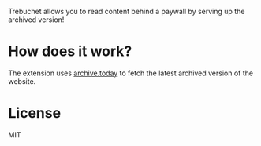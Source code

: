 Trebuchet allows you to read content behind a paywall by serving up the archived version!

# How does it work?

The extension uses [archive.today](https://archive.ph/) to fetch the latest archived version of the website.

# License
MIT